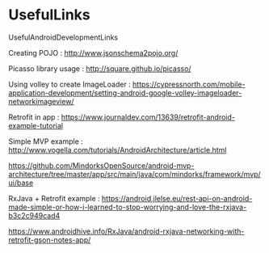 # UsefulLinks
UsefulAndroidDevelopmentLinks


Creating POJO : http://www.jsonschema2pojo.org/

Picasso library usage : http://square.github.io/picasso/

Using volley to create ImageLoader : https://cypressnorth.com/mobile-application-development/setting-android-google-volley-imageloader-networkimageview/


Retrofit in app : https://www.journaldev.com/13639/retrofit-android-example-tutorial

Simple MVP example : http://www.vogella.com/tutorials/AndroidArchitecture/article.html

https://github.com/MindorksOpenSource/android-mvp-architecture/tree/master/app/src/main/java/com/mindorks/framework/mvp/ui/base

RxJava + Retrofit example : https://android.jlelse.eu/rest-api-on-android-made-simple-or-how-i-learned-to-stop-worrying-and-love-the-rxjava-b3c2c949cad4


https://www.androidhive.info/RxJava/android-rxjava-networking-with-retrofit-gson-notes-app/
